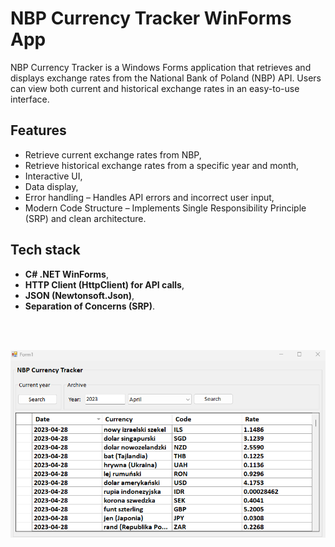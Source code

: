 # NBP Currency Tracker WinForms App

NBP Currency Tracker is a Windows Forms application that retrieves and displays exchange rates from the National Bank of Poland (NBP) API. Users can view both current and historical exchange rates in an easy-to-use interface.

## Features

- Retrieve current exchange rates from NBP,
- Retrieve historical exchange rates from a specific year and month,
- Interactive UI,
- Data display,
- Error handling – Handles API errors and incorrect user input,
- Modern Code Structure – Implements Single Responsibility Principle (SRP) and clean architecture.

## Tech stack

- **C# .NET WinForms**,
- **HTTP Client (HttpClient) for API calls**,
- **JSON (Newtonsoft.Json)**,
- **Separation of Concerns (SRP)**.

<br>
<br>

<p align="center">
  <img src="Images/NBPCurrencyTracker.png" width="781"/>
</p>

